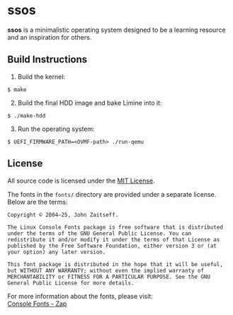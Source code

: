 # ssos

**ssos** is a minimalistic operating system designed to be a learning resource and an inspiration for others.

## Build Instructions

1. Build the kernel:
```
$ make
```

2. Build the final HDD image and bake Limine into it:
```
$ ./make-hdd
```

3. Run the operating system:
```
$ UEFI_FIRMWARE_PATH=<OVMF-path> ./run-qemu
```

## License

All source code is licensed under the [MIT License](LICENSE).

The fonts in the `fonts/` directory are provided under a separate license. Below are the terms:

```
Copyright © 2004–25, John Zaitseff.

The Linux Console Fonts package is free software that is distributed under the terms of the GNU General Public License. You can redistribute it and/or modify it under the terms of that License as published by the Free Software Foundation, either version 3 or (at your option) any later version.

This font package is distributed in the hope that it will be useful, but WITHOUT ANY WARRANTY; without even the implied warranty of MERCHANTABILITY or FITNESS FOR A PARTICULAR PURPOSE. See the GNU General Public License for more details.
```

For more information about the fonts, please visit:  
[Console Fonts - Zap](https://www.zap.org.au/projects/console-fonts-zap/)
